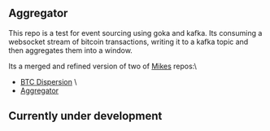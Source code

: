 ## Aggregator

This repo is a test for event sourcing using goka and kafka.
Its consuming a websocket stream of bitcoin transactions, writing it to a kafka topic and then aggregates them into a window.

Its a merged and refined version of two of [Mikes](https://github.com/mikedewar) repos:\
- [BTC Dispersion](https://github.com/mikedewar/btcDispersion) \
- [Aggregator](https://github.com/mikedewar/aggregator)

## Currently under development